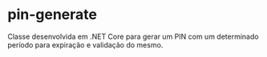 # pin-generate
Classe desenvolvida em .NET Core para gerar um PIN com um determinado período para expiração e validação do mesmo.
